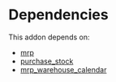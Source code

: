 # Dependencies

This addon depends on:

- [mrp](https://github.com/bringout/oca-ocb-mrp/tree/c1b1f5f3bb9646c7ed5d778564c9842224f2be80/odoo-bringout-oca-ocb-mrp)
- [purchase_stock](https://github.com/bringout/oca-ocb-warehouse/tree/9b14fcb23c7ebeb2f1d8695642aaa941064d4d00/odoo-bringout-oca-ocb-purchase_stock)
- [mrp_warehouse_calendar](https://github.com/bringout/oca-mrp)
